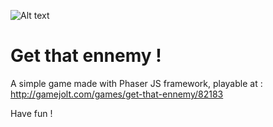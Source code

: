 ![Alt text](https://p5b4y2t6.ssl.hwcdn.net/game-header/1200/82183-qvpdnb3w.jpg "Game title")
# Get that ennemy !

A simple game made with Phaser JS framework, playable at : http://gamejolt.com/games/get-that-ennemy/82183

Have fun !
